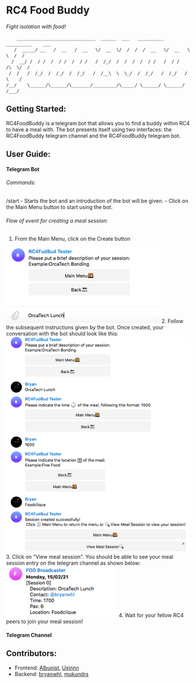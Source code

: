 RC4 Food Buddy
===============
*Fight isolation with food!*

        ______________________________  ______  ___   __________  __________    ___
       /  _____/ __   /  __   /  __   \/  __  \/  /  /  /  __   \/  __   \  \  /  /
      /  __/ /  / /  /  / /  /  / /   /  /_/  /  /  /  /  / /   /  / /   /\  \/  /
     /  /   /  /_/  /  /_/  /  /_/   /  /__\  \  \_/  /  /_/   /  /_/   /  \    /
    /__/    \______/\______/\_______/_________/\_____/ \______/ \______/   /___/

## Getting Started:

RC4FoodBuddy is a telegram bot that allows you to find a buddy within RC4 to have a meal with. The bot presents itself using two interfaces: the RC4FoodBuddy telegram channel and the RC4FoodBuddy telegram bot.

## User Guide:

#### Telegram Bot

###### Commands:
/start 
	- Starts the bot and an introduction of the bot will be given.
	- Click on the Main Menu button to start using the bot.

###### Flow of event for creating a meal session:

1. From the Main Menu, click on the Create button
<img src = "/images/ss1.png" alt="Screenshot after clicking on the Create Button">
2. Follow the subsequent instructions given by the bot. Once created, your conversation with the bot should look like this:
<img src = "/images/ss2.png" alt="Screenshot of the conversation with the bot upon successful creation of meal session">
3. Click on "View meal session". You should be able to see your meal session entry on the telegram channel as shown below:
<img src = "/images/ss3.png" alt="Screenshot of the channel after meal session is registered">
4. Wait for your fellow RC4 peers to join your meal session!

#### Telegram Channel



<!-- ### Prerequisites
* A valid telegram bot and bot token.
* A telegram channel, with the bot having administrator privileges.
* Python and pip installed.

**Step 1:**

Download or clone this repository.

**Step 2:**

Go to project root and run `pip install -r requirements.txt` to get required python libraries.

**Step 3:**

Go to main.py and replace CHANNEL_HANDLE, CHANNEL_URL, BOT_TOKEN with appropriate values.

**Step 4:**

Run the project using `python main.py`.
 -->


## Contributors:
 * Frontend: [Albunist](https://github.com/Albunist), [Uxinnn](https://github.com/Uxinnn)
 * Backend: [bryanwhl](https://github.com/bryanwhl), [mukundrs](https://github.com/mukundrs)
